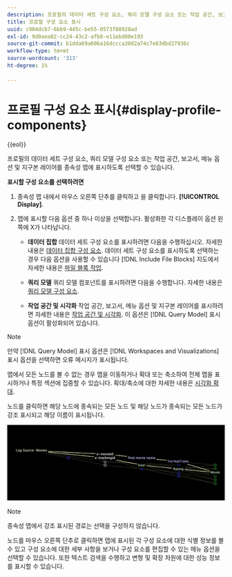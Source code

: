 ```yaml
---
description: 프로필의 데이터 세트 구성 요소, 쿼리 모델 구성 요소 또는 작업 공간, 보고서, 메뉴 옵션 및 지구본 레이어를 종속성 맵에 표시하도록 선택할 수 있습니다.
title: 프로필 구성 요소 표시
uuid: c904dcb7-6bb9-445c-be55-0573f88928ad
exl-id: 9d0aea02-cc24-43c2-afb8-e11ebd80e193
source-git-commit: b1dda69a606a16dccca30d2a74c7e63dbd27936c
workflow-type: tm+mt
source-wordcount: '313'
ht-degree: 1%

---
```


# 프로필 구성 요소 표시{#display-profile-components}

{{eol}}

프로필의 데이터 세트 구성 요소, 쿼리 모델 구성 요소 또는 작업 공간, 보고서, 메뉴 옵션 및 지구본 레이어를 종속성 맵에 표시하도록 선택할 수 있습니다.

**표시할 구성 요소를 선택하려면**

1. 종속성 맵 내에서 마우스 오른쪽 단추를 클릭하고 을 클릭합니다. **[!UICONTROL Display]**.
1. 맵에 표시할 다음 옵션 중 하나 이상을 선택합니다. 활성화한 각 디스플레이 옵션 왼쪽에 X가 나타납니다.

   * **데이터 집합** 데이터 세트 구성 요소를 표시하려면 다음을 수행하십시오. 자세한 내용은 [데이터 집합 구성 요소](../../../../../home/c-get-started/c-admin-intrf/c-dataset-mgrs/c-dep-maps/c-dataset-comp.md#concept-4afe28ad29d14eca8a5000847254c293). 데이터 세트 구성 요소를 표시하도록 선택하는 경우 다음 옵션을 사용할 수 있습니다 [!DNL Include File Blocks] 지도에서 자세한 내용은 [파일 블록 작업](../../../../../home/c-get-started/c-admin-intrf/c-dataset-mgrs/c-dep-maps/c-wkg-file-blocks.md#concept-3652bbabfbd34449a5f842d8aa598efc).

   * **쿼리 모델** 쿼리 모델 컴포넌트를 표시하려면 다음을 수행합니다. 자세한 내용은 [쿼리 모델 구성 요소](../../../../../home/c-get-started/c-admin-intrf/c-dataset-mgrs/c-dep-maps/c-qry-mod-comp.md#concept-32c6dadd32f74179b026c7e96d47710f).

   * **작업 공간 및 시각화** 작업 공간, 보고서, 메뉴 옵션 및 지구본 레이어를 표시하려면 자세한 내용은 [작업 공간 및 시각화](../../../../../home/c-get-started/c-admin-intrf/c-dataset-mgrs/c-dep-maps/c-wksps-vis.md#concept-abbd4fb115ff47f49f879466ce274921). 이 옵션은 [!DNL Query Model] 표시 옵션이 활성화되어 있습니다.

>[!NOTE]
>
>만약 [!DNL Query Model] 표시 옵션은 [!DNL Workspaces and Visualizations] 표시 옵션을 선택하면 오류 메시지가 표시됩니다.

맵에서 모든 노드를 볼 수 없는 경우 맵을 이동하거나 확대 또는 축소하여 전체 맵을 표시하거나 특정 섹션에 집중할 수 있습니다. 확대/축소에 대한 자세한 내용은 [시각화 확대](../../../../../home/c-get-started/c-vis/c-zoom-vis.md#concept-7e33670bb5344f78a316f1a84cc20530).

노드를 클릭하면 해당 노드에 종속되는 모든 노드 및 해당 노드가 종속되는 모든 노드가 강조 표시되고 해당 이름이 표시됩니다.

![](assets/vis_DependencyMap_HighlightedPath.png)

>[!NOTE]
>
>종속성 맵에서 강조 표시된 경로는 선택을 구성하지 않습니다.

노드를 마우스 오른쪽 단추로 클릭하면 맵에 표시된 각 구성 요소에 대한 식별 정보를 볼 수 있고 구성 요소에 대한 세부 사항을 보거나 구성 요소를 편집할 수 있는 메뉴 옵션을 선택할 수 있습니다. 또한 텍스트 검색을 수행하고 변형 및 확장 차원에 대한 성능 정보를 표시할 수 있습니다.
